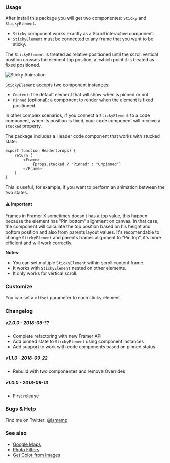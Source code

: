 ### Usage

After install this package you will get two componentes: `Sticky` and `StickyElement`.

* `Sticky` component works exactly as a Scroll interactive component.
* `StickyElement` must be connected to any frame that you want to be sticky.

The `StickyElement` is treated as relative positioned until the scroll vertical position
crosses the element top position, at which point it is treated as fixed positioned.

![Sticky Animation](https://media.giphy.com/media/2aSonQXwo4v0hPnEHh/giphy.gif)

`StickyElement` accepts two component instances:

* `Content`: the default element that will show when is pinned or not.
* `Pinned` (optional): a component to render when the element is fixed positioned.

In other complex scenarios, if you connect a `StickyElement` to a code component,
when its position is fixed, your code component will receive a `stucked` property.

The package includes a Header code component that works with stucked state:

```
export function Header(props) {
    return (
        <Frame>
            {props.stucked ? "Pinned" : "Unpinned"}
        </Frame>
    )
}
```

This is useful, for example, if you want to perform an animation between the two states.

#### ⚠️ Important

Frames in Framer X sometimes doesn't has a top value, this happen because the element has
"Pin bottom" alignment on canvas. In that case, the component will calculate the top
position based on his height and bottom position and also from parents layout values.
It's recomendable to change `StickyElement` and parents frames alignment to "Pin top",
it's more efficient and will work correctly.

**Notes:**

* You can set multiple `StickyElement` within scroll content frame.
* It works with `StickyElement` nested on other elements.
* It only works for vertical scroll.


### Customize

You can set a `offset` parameter to each sticky element.


### Changelog

##### v2.0.0 - 2018-05-??

- Complete refactoring with new Framer API
- Add pinned state to `StickyElement` using component instances
- Add support to work with code components based on pinned status

##### v1.1.0 - 2018-09-22

- Rebuild with two componentes and remove Overrides

##### v1.0.0 - 2018-09-13

- First release


### Bugs & Help

Find me on Twitter: [@ismamz](https://twitter.com/ismamz)


### See also

* [Google Maps](https://store.framer.com/package/ismael/google-maps)
* [Photo Filters](https://store.framer.com/package/ismael/photo-filters)
* [Get Color from Images](https://store.framer.com/package/ismael/get-colors-from-images)
